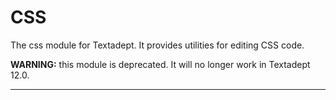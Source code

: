 # CSS

The css module for Textadept.
It provides utilities for editing CSS code.

**WARNING:** this module is deprecated. It will no longer work in Textadept 12.0.

---
